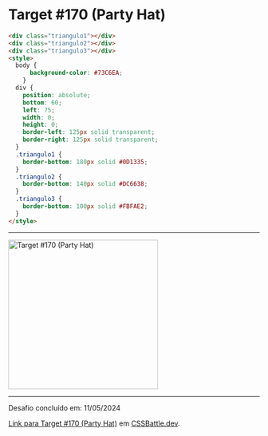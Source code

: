 # Target #170 (Party Hat)

```HTML
<div class="triangulo1"></div>
<div class="triangulo2"></div>
<div class="triangulo3"></div>
<style>
  body {
      background-color: #73C6EA;
    }
  div {
    position: absolute;
    bottom: 60;
    left: 75;
    width: 0;
    height: 0;
    border-left: 125px solid transparent;
    border-right: 125px solid transparent;
  }
  .triangulo1 {
    border-bottom: 180px solid #0D1335;
  }
  .triangulo2 {
    border-bottom: 140px solid #DC6638;
  }
  .triangulo3 {
    border-bottom: 100px solid #FBFAE2;
  }
</style>
```

---
<img src="https://cssbattle.dev/targets/170.png" title="Target #170 (Party Hat)" width="300px">

---

Desafio concluído em: 11/05/2024

[Link para Target #170 (Party Hat)](https://cssbattle.dev/play/170) em [CSSBattle.dev](https://cssbattle.dev/).